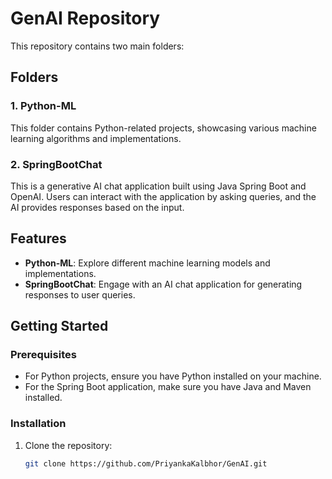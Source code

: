 # GenAI Repository

This repository contains two main folders:

## Folders

### 1. Python-ML
This folder contains Python-related projects, showcasing various machine learning algorithms and implementations.

### 2. SpringBootChat
This is a generative AI chat application built using Java Spring Boot and OpenAI. Users can interact with the application by asking queries, and the AI provides responses based on the input.

## Features
- **Python-ML**: Explore different machine learning models and implementations.
- **SpringBootChat**: Engage with an AI chat application for generating responses to user queries.

## Getting Started

### Prerequisites
- For Python projects, ensure you have Python installed on your machine.
- For the Spring Boot application, make sure you have Java and Maven installed.

### Installation
1. Clone the repository:
   ```bash
   git clone https://github.com/PriyankaKalbhor/GenAI.git
